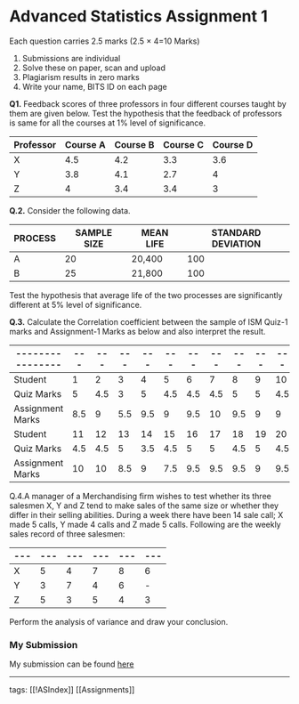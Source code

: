 # Advanced Statistics Assignment 1
Each question carries 2.5 marks (2.5 × 4=10 Marks)
1) Submissions are individual
2) Solve these on paper, scan and upload
3) Plagiarism results in zero marks
4) Write your name, BITS ID on each page

**Q1.** Feedback scores of three professors in four different courses taught by them are given
below. Test the hypothesis that the feedback of professors is same for all the courses at 1%
level of significance.

| Professor | Course A | Course B | Course C | Course D | 
| --------- | -------- | -------- | -------- | -------- |
| X         | 4.5      | 4.2      | 3.3      | 3.6      |
| Y         | 3.8      | 4.1      | 2.7      | 4        |
| Z         | 4        | 3.4      | 3.4      | 3        |

**Q.2.** Consider the following data.

| PROCESS | SAMPLE SIZE | MEAN LIFE | STANDARD DEVIATION |
| ------- | ----------- | --------- | ------------------ |
| A       | 20          | 20,400    | 100                |
| B       | 25          | 21,800    | 100                |

Test the hypothesis that average life of the two processes are significantly different at 5% level of
significance.

**Q.3.** Calculate the Correlation coefficient between the sample of ISM Quiz-1 marks and
Assignment-1 Marks as below and also interpret the result.

| ---------------- | --- | --- | --- | --- | --- | --- | --- | --- | --- | --- |
| ---------------- | --- | --- | --- | --- | --- | --- | --- | --- | --- | --- |
| Student          | 1   | 2   | 3   | 4   | 5   | 6   | 7   | 8   | 9   | 10  |
| Quiz Marks       | 5   | 4.5 | 3   | 5   | 4.5 | 4.5 | 4.5 | 5   | 5   | 4.5 |
| Assignment Marks | 8.5 | 9   | 5.5 | 9.5 | 9   | 9.5 | 10  | 9.5 | 9   | 9   |
| Student          | 11  | 12  | 13  | 14  | 15  | 16  | 17  | 18  | 19  | 20  |
| Quiz Marks       | 4.5 | 4.5 | 5   | 3.5 | 4.5 | 5   | 5   | 4.5 | 5   | 4.5 |
| Assignment Marks | 10  | 10  | 8.5 | 9   | 7.5 | 9.5 | 9.5 | 9.5 | 9   | 9.5 |

Q.4.A manager of a Merchandising firm wishes to test whether its three salesmen X, Y and Z
tend to make sales of the same size or whether they differ in their selling abilities. During a
week there have been 14 sale call; X made 5 calls, Y made 4 calls and Z made 5 calls. Following are the weekly sales record of three salesmen:

| --- | --- | --- | --- | --- | --- |
| --- | --- | --- | --- | --- | --- |
| X   | 5   | 4   | 7   | 8   | 6   |
| Y   | 3   | 7   | 4   | 6   | -   |
| Z   | 5   | 3   | 5   | 4   | 3   |

Perform the analysis of variance and draw your conclusion.

### My Submission
My submission can be found [here](https://github.com/Akhilsudh/BITS-Assignment/blob/master/Semester%202/Advanced%20Statistical%20Techniques/2021MT12054_ASTA_Assignment.pdf)

---
tags: [[!ASIndex]] [[Assignments]]